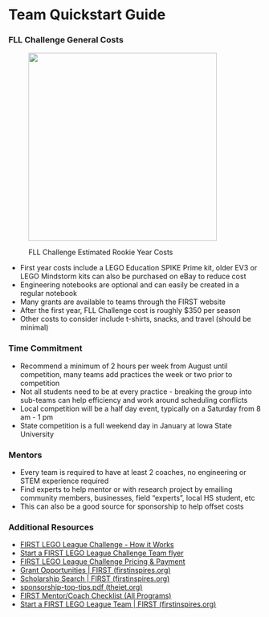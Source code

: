# Team Quickstart Guide

### FLL Challenge General Costs

<figure><img src="https://lh7-us.googleusercontent.com/lr04AQbcl5MnwvDecktxlspBWwqUcdzwI5nl3EdiU6Wo5esuvkObPWCf9vi7c6Qvpapk_O-yoM7LrpdP-Vj7qj_XH-XKn_Ii8Uhks2qNgXK27PUVQfDOTNM9rLDv9dTDtFfbBWJHDzkenbebf1DxAQU" alt="" width="375"><figcaption><p>FLL Challenge Estimated Rookie Year Costs</p></figcaption></figure>

* First year costs include a LEGO Education SPIKE Prime kit, older EV3 or LEGO Mindstorm kits can also be purchased on eBay to reduce cost
* Engineering notebooks are optional and can easily be created in a regular notebook
* Many grants are available to teams through the FIRST website
* After the first year, FLL Challenge cost is roughly $350 per season
* Other costs to consider include t-shirts, snacks, and travel (should be minimal)

### Time Commitment

* Recommend a minimum of 2 hours per week from August until competition, many teams add practices the week or two prior to competition
* Not all students need to be at every practice - breaking the group into sub-teams can help efficiency and work around scheduling conflicts
* Local competition will be a half day event, typically on a Saturday from 8 am - 1 pm
* State competition is a full weekend day in January at Iowa State University

### Mentors

* Every team is required to have at least 2 coaches, no engineering or STEM experience required
* Find experts to help mentor or with research project by emailing community members, businesses, field “experts”, local HS student, etc
* This can also be a good source for sponsorship to help offset costs

### Additional Resources

* [FIRST LEGO League Challenge - How it Works](https://www.firstinspires.org/resource-library/fll/challenge/how-it-works)
* [Start a FIRST LEGO League Challenge Team flyer](https://www.firstinspires.org/resource-library/fll/challenge/start-a-team)
* [FIRST LEGO League Challenge Pricing & Payment](https://www.firstinspires.org/robotics/fll/challenge/pricing-and-payment)
* [Grant Opportunities | FIRST (firstinspires.org)](https://www.firstinspires.org/robotics/team-grants)
* [Scholarship Search | FIRST (firstinspires.org)](https://www.firstinspires.org/scholarship-results)
* [sponsorship-top-tips.pdf (theiet.org)](https://education.theiet.org/media/7220/sponsorship-top-tips.pdf)
* [FIRST Mentor/Coach Checklist (All Programs) ](https://www.firstinspires.org/resource-library/volunteer/mentor-coach-checklist)
* [Start a FIRST LEGO League Team | FIRST (firstinspires.org)](https://www.firstinspires.org/robotics/fll/start-a-team)
